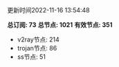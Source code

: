 更新时间2022-11-16 13:54:48

**总订阅: 73**
**总节点: 1021**
**有效节点: 351**
- v2ray节点: 214
- trojan节点: 86
- ss节点: 51
